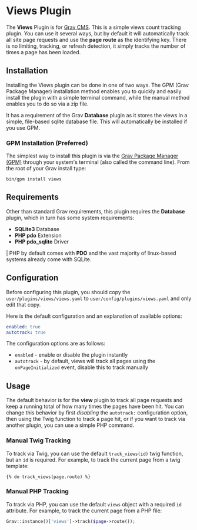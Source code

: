 # Views Plugin

The **Views** Plugin is for [Grav CMS](http://github.com/getgrav/grav). This is a simple views count tracking plugin.  You can use it several ways, but by default it will automatically track all site page requests and use the **page route** as the identifying key.  There is no limiting, tracking, or refresh detection, it simply tracks the number of times a page has been loaded.

## Installation

Installing the Views plugin can be done in one of two ways. The GPM (Grav Package Manager) installation method enables you to quickly and easily install the plugin with a simple terminal command, while the manual method enables you to do so via a zip file.

It has a requirement of the Grav **Database** plugin as it stores the views in a simple, file-based sqlite database file.  This will automatically be installed if you use GPM.

### GPM Installation (Preferred)

The simplest way to install this plugin is via the [Grav Package Manager (GPM)](http://learn.getgrav.org/advanced/grav-gpm) through your system's terminal (also called the command line).  From the root of your Grav install type:

    bin/gpm install views

## Requirements

Other than standard Grav requirements, this plugin requires the **Database** plugin, which in turn has some system requirements:

* **SQLite3** Database
* **PHP pdo** Extension
* **PHP pdo_sqlite** Driver

| PHP by default comes with **PDO** and the vast majority of linux-based systems already come with SQLite.  

## Configuration

Before configuring this plugin, you should copy the `user/plugins/views/views.yaml` to `user/config/plugins/views.yaml` and only edit that copy.

Here is the default configuration and an explanation of available options:

```yaml
enabled: true
autotrack: true    
```

The configuration options are as follows:

* `enabled` - enable or disable the plugin instantly
* `autotrack` - by default, views will track all pages using the `onPageInitialized` event, disable this to track manually

## Usage

The default behavior is for the **view** plugin to track all page requests and keep a running total of how many times the pages have been hit.  You can change this behavior by first _disabling_ the `autotrack:` configuration option, then using the Twig function to track a page hit, or if you want to track via another plugin, you can use a simple PHP command.

### Manual Twig Tracking

To track via Twig, you can use the default `track_views(id)` twig function, but an `id` is required.  For example, to track the current page from a twig template:

```twig
{% do track_views(page.route) %}
```

### Manual PHP Tracking

To track via PHP, you can use the default `views` object with a required `id` attribute.  For example, to track the current page from a PHP file:

```php
Grav::instance()['views']->track($page->route());
```



